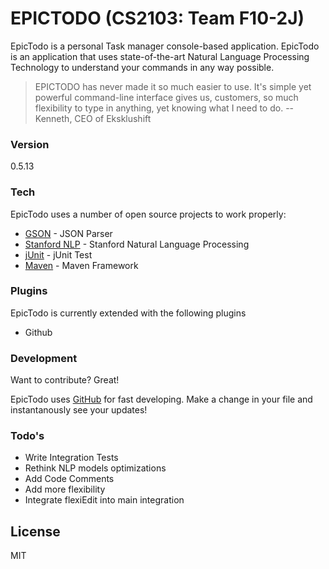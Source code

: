 # EPICTODO (CS2103: Team F10-2J)

EpicTodo is a personal Task manager console-based application. EpicTodo is an application that uses state-of-the-art Natural Language Processing Technology to understand your commands in any way possible.

> EPICTODO has never made it so much easier to use.
> It's simple yet powerful command-line interface
> gives us, customers, so much flexibility to
> type in anything, yet knowing what I need to do.
> -- Kenneth, CEO of Eksklushift

### Version
0.5.13

### Tech

EpicTodo uses a number of open source projects to work properly:

* [GSON] - JSON Parser
* [Stanford NLP] - Stanford Natural Language Processing
* [jUnit] - jUnit Test
* [Maven] - Maven Framework


### Plugins

EpicTodo is currently extended with the following plugins

* Github

### Development

Want to contribute? Great!

EpicTodo uses [GitHub] for fast developing.
Make a change in your file and instantanously see your updates!

### Todo's

 - Write Integration Tests
 - Rethink NLP models optimizations
 - Add Code Comments
 - Add more flexibility
 - Integrate flexiEdit into main integration

License
----

MIT

[GitHub]:http://github.com
[GSON]:https://code.google.com/p/google-gson/
[Stanford NLP]:http://nlp.stanford.edu/software/index.shtml
[jUnit]:http://junit.org
[Maven]:https://maven.apache.org